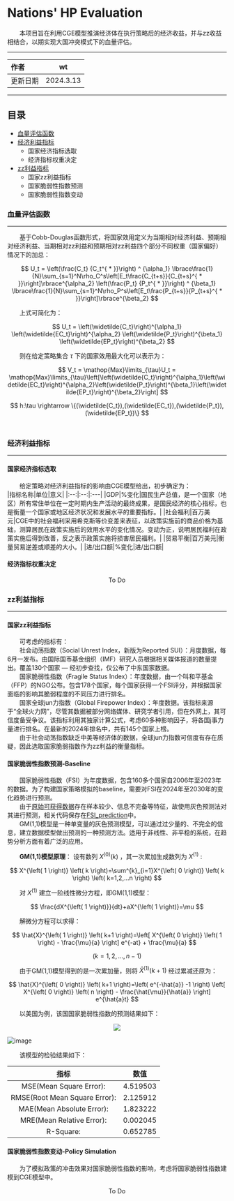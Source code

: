 Nations' HP Evaluation
==================================

&emsp;&emsp;本项目旨在利用CGE模型推演经济体在执行策略后的经济收益，并与zz收益相结合，以期实现大国冲突模式下的血量评估。

****

|作者|wt|
|:---|:--:|
|更新日期|2024.3.13|

****
## 目录
* [血量评估函数](#血量评估函数)
* [经济利益指标](#经济利益指标)
    * 国家经济指标选取
    * 经济指标权重决定
* [zz利益指标](#zz利益指标)
    * 国家zz利益指标
    * 国家脆弱性指数预测 
    * 国家脆弱性指数变动 

### 血量评估函数
-------------
&emsp;&emsp;基于Cobb-Douglas函数形式，将国家效用定义为当期相对经济利益、预期相对经济利益、当期相对zz利益和预期相对zz利益四个部分不同权重（国家偏好）情况下的加总：<br>

$$
U_t = \left(\frac{C_t} {C_t^{ * }}\right) ^ {\alpha_1} 
\lbrace\frac{1}{N}\sum_{s=1}^N\rho_C^s\left[E_t\frac{C_{t+s}}{C_{t+s}^{ * }}\right]\rbrace^{\alpha_2}
\left(\frac{P_t} {P_t^{ * }}\right) ^ {\beta_1}
\lbrace\frac{1}{N}\sum_{s=1}^N\rho_P^s\left[E_t\frac{P_{t+s}}{P_{t+s}^{ * }}\right]\rbrace^{\beta_2}
$$

&emsp;&emsp;上式可简化为：<br>

$$
U_t = \left(\widetilde{C_t}\right)^{\alpha_1} \left(\widetilde{EC_t}\right)^{\alpha_2} \left(\widetilde{P_t}\right)^{\beta_1} \left(\widetilde{EP_t}\right)^{\beta_2}
$$

&emsp;&emsp;则在给定策略集合 ${\tau}$ 下的国家效用最大化可以表示为：<br>

$$
V_t = \mathop{Max}\limits_{\tau}U_t = \mathop{Max}\limits_{\tau}\left[\left(\widetilde{C_t}\right)^{\alpha_1}\left(\widetilde{EC_t}\right)^{\alpha_2}\left(\widetilde{P_t}\right)^{\beta_1}\left(\widetilde{EP_t}\right)^{\beta_2}\right]
$$

$$
h:\tau \rightarrow \{(\widetilde{C_t}),(\widetilde{EC_t}),(\widetilde{P_t}),(\widetilde{EP_t})\}
$$
<br/>

### 经济利益指标
-------------

#### 国家经济指标选取

&emsp;&emsp;给定策略对经济利益指标的影响由CGE模型给出，初步确定为：<br>
|指标名称|单位|意义|
|:--:|:--:|:---|
|GDP|%变化|国民生产总值，是一个国家（地区）所有常住单位在一定时期内生产活动的最终成果，是国民经济的核心指标，也是衡量一个国家或地区经济状况和发展水平的重要指标。|
|社会福利|百万美元|CGE中的社会福利采用希克斯等价变差来表征，以政策实施前的商品价格为基础，测算居民在政策实施后的效用水平的变化情况。变动为正，说明居民福利在政策实施后得到改善，反之表示政策实施将损害居民福利。|
|贸易平衡|百万美元|衡量贸易逆差或顺差的大小。|
|进/出口额|%变化|进/出口额|

#### 经济指标权重决定
<center>To Do</center>


### zz利益指标
-------------
#### 国家zz利益指标

&emsp;&emsp;可考虑的指标有：<br>
&emsp;&emsp;社会动荡指数（Social Unrest Index，新版为Reported SUI）：月度数据，每6月一发布。由国际国币基金组织（IMF）研究人员根据相关媒体报道的数量提出。覆盖130个国家 — 经初步查找，仅公布了中东国家数据。<br>
&emsp;&emsp;国家脆弱性指数（Fragile Status Index）：年度数据，由一个叫和平基金（FFP）的NGO公布。包含178个国家，每个国家获得一个FSI评分，并根据国家面临的影响其脆弱程度的不同压力进行排名。<br>
&emsp;&emsp;国家全球jun力指数（Global Firepower Index）：年度数据。该指标来源于“全球火力网”，尽管其数据被部分网络媒体、研究学者引用，但在外网上，其可信度备受争议。该指标利用其独家计算公式，考虑60多种影响因子，将各国j事力量进行排名。在最新的2024年排名中，共有145个国家上榜。<br>
&emsp;&emsp;由于社会动荡指数缺乏中美等经济体的数据，全球jun力指数可信度有存在质疑，因此选取国家脆弱指数作为zz利益的衡量指标。

#### 国家脆弱性指数预测-Baseline
&emsp;&emsp;国家脆弱性指数（FSI）为年度数据，包含160多个国家自2006年至2023年的数据。为了构建国家策略模拟的baseline，需要对FSI在2024年至2030年的变化趋势进行预测。<br>
&emsp;&emsp;由于[原始可获得数据](FSIpred/oridata/)存在样本较少、信息不完备等特征，故使用灰色预测法对其进行预测，相关代码保存在[FSI_prediction](FSIpred/FSI_prediction.ipynb)中。<br>
&emsp;&emsp;GM(1,1)模型是一种单变量的灰色预测模型，可以通过过少量的、不完全的信息，建立数据模型做出预测的一种预测方法。适用于非线性、非平稳的系统，在趋势分析方面有着广泛的应用。

&emsp;&emsp;**GM(1,1)模型原理**：
设有数列 $X^{\left( 0 \right)} \left( k \right)$ ，其一次累加生成数列为 $X^{\left( 1 \right)}$ :<br>

$$
X^{\left( 1 \right)} \left( k \right)=\sum^{k}_{i=1}X^{\left( 0 \right)} \left( k \right) \left( k=1,2,...n \right)
$$

&emsp;&emsp;对 $X^{\left( 1 \right)}$ 建立一阶线性微分方程，即GM(1,1)模型：<br>

$$
\frac{dX^{\left( 1 \right)}}{dt}+aX^{\left( 1 \right)}=\mu
$$

&emsp;&emsp;解微分方程可以求得：<br>

$$
\hat{X}^{\left( 1 \right)} \left( k+1 \right)=\left[ X^{\left( 0 \right)} \left( 1 \right) - \frac{\mu}{a} \right] e^{-at} + \frac{\mu}{a}
$$

$$
\left( k=1,2,...,n-1 \right)
$$

&emsp;&emsp;由于GM(1,1)模型得到的是一次累加量，则将 $\hat{X}^{\left( 1 \right)} \left( k+1 \right)$ 经过累减还原为：<br>

$$
\hat{X}^{\left( 0 \right)} \left( k+1 \right)=\left( e^{-\hat{a}} -1 \right) \left[ X^{\left( 0 \right)} \left( n \right) - \frac{\hat{\mu}}{\hat{a}} \right] e^{\hat{a}t}
$$

&emsp;&emsp;以美国为例，该国国家脆弱性指数的预测结果如下：<br>

<p align="center">
<img src="./FSIpred/RegFile/USA_pred_line_graph.jpg">
</p>

![image](./FSIpred/RegFile/USA_pred_matrix.jpg)

&emsp;&emsp;该模型的检验结果如下：<br>

|指标|数值|
|:--:|:--:|
|MSE(Mean Square Error):|4.519503|
|RMSE(Root Mean Square Error):|2.125912|
|MAE(Mean Absolute Error):|1.823222|
|MRE(Mean Relative Error):|0.002045|
|R-Square:|0.652785|

#### 国家脆弱性指数变动-Policy Simulation
&emsp;&emsp;为了模拟政策的冲击效果对国家脆弱性指数的影响，考虑将国家脆弱性指数建模到CGE模型中。<br>

<center>To Do</center>




